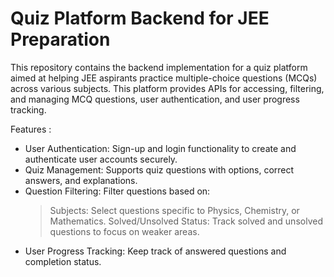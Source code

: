 # Quiz Platform Backend for JEE Preparation
This repository contains the backend implementation for a quiz platform aimed at helping JEE aspirants practice multiple-choice questions (MCQs) across various subjects. This platform provides APIs for accessing, filtering, and managing MCQ questions, user authentication, and user progress tracking.

Features : 
- User Authentication: Sign-up and login functionality to create and authenticate user accounts securely.
- Quiz Management: Supports quiz questions with options, correct answers, and explanations.
- Question Filtering: Filter questions based on:
    > Subjects: Select questions specific to Physics, Chemistry, or Mathematics.
    > Solved/Unsolved Status: Track solved and unsolved questions to focus on weaker areas.
- User Progress Tracking: Keep track of answered questions and completion status.
